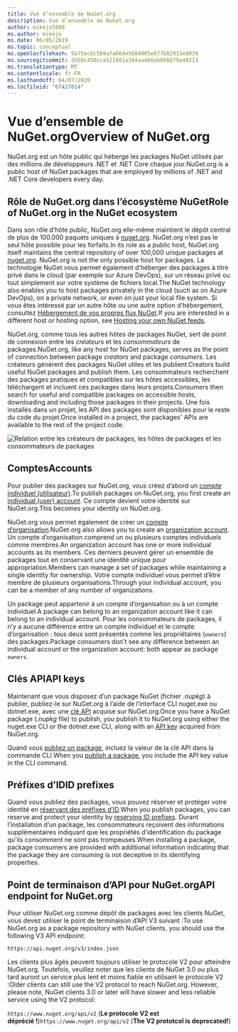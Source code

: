 ```yaml
---
title: Vue d’ensemble de NuGet.org
description: Vue d’ensemble de NuGet.org
author: mikejo5000
ms.author: mikejo
ms.date: 06/05/2019
ms.topic: conceptual
ms.openlocfilehash: 9a75ecbc589afa664e5684005e077b02913e8039
ms.sourcegitcommit: 2b50c450cca521681a384aa466ab666679a40213
ms.translationtype: MT
ms.contentlocale: fr-FR
ms.lasthandoff: 04/07/2020
ms.locfileid: "67427014"
---
```

# <a name="overview-of-nugetorg"></a><span data-ttu-id="4444c-103">Vue d’ensemble de NuGet.org</span><span class="sxs-lookup"><span data-stu-id="4444c-103">Overview of NuGet.org</span></span>

<span data-ttu-id="4444c-104">NuGet.org est un hôte public qui héberge les packages NuGet utilisés par des millions de développeurs .NET et .NET Core chaque jour.</span><span class="sxs-lookup"><span data-stu-id="4444c-104">NuGet.org is a public host of NuGet packages that are employed by millions of .NET and .NET Core developers every day.</span></span>

## <a name="role-of-nugetorg-in-the-nuget-ecosystem"></a><span data-ttu-id="4444c-105">Rôle de NuGet.org dans l’écosystème NuGet</span><span class="sxs-lookup"><span data-stu-id="4444c-105">Role of NuGet.org in the NuGet ecosystem</span></span>

<span data-ttu-id="4444c-106">Dans son rôle d’hôte public, NuGet.org elle-même maintient le dépôt central de plus de 100.000 paquets uniques à [nuget.org](https://www.nuget.org). NuGet.org n’est pas le seul hôte possible pour les forfaits.</span><span class="sxs-lookup"><span data-stu-id="4444c-106">In its role as a public host, NuGet.org itself maintains the central repository of over 100,000 unique packages at [nuget.org](https://www.nuget.org). NuGet.org is not the only possible host for packages.</span></span> <span data-ttu-id="4444c-107">La technologie NuGet vous permet également d’héberger des packages à titre privé dans le cloud (par exemple sur Azure DevOps), sur un réseau privé ou tout simplement sur votre système de fichiers local.</span><span class="sxs-lookup"><span data-stu-id="4444c-107">The NuGet technology also enables you to host packages privately in the cloud (such as on Azure DevOps), on a private network, or even on just your local file system.</span></span> <span data-ttu-id="4444c-108">Si vous êtes intéressé par un autre hôte ou une autre option d’hébergement, consultez [Hébergement de vos propres flux NuGet](../hosting-packages/overview.md).</span><span class="sxs-lookup"><span data-stu-id="4444c-108">If you are interested in a different host or hosting option, see [Hosting your own NuGet feeds](../hosting-packages/overview.md).</span></span>

<span data-ttu-id="4444c-109">NuGet.org, comme tous les autres hôtes de packages NuGet, sert de point de connexion entre les *créateurs* et les *consommateurs* de packages.</span><span class="sxs-lookup"><span data-stu-id="4444c-109">NuGet.org, like any host for NuGet packages, serves as the point of connection between package *creators* and package *consumers*.</span></span> <span data-ttu-id="4444c-110">Les créateurs génèrent des packages NuGet utiles et les publient.</span><span class="sxs-lookup"><span data-stu-id="4444c-110">Creators build useful NuGet packages and publish them.</span></span> <span data-ttu-id="4444c-111">Les consommateurs recherchent des packages pratiques et compatibles sur les hôtes accessibles, les téléchargent et incluent ces packages dans leurs projets.</span><span class="sxs-lookup"><span data-stu-id="4444c-111">Consumers then search for useful and compatible packages on accessible hosts, downloading and including those packages in their projects.</span></span> <span data-ttu-id="4444c-112">Une fois installés dans un projet, les API des packages sont disponibles pour le reste du code du projet.</span><span class="sxs-lookup"><span data-stu-id="4444c-112">Once installed in a project, the packages' APIs are available to the rest of the project code.</span></span>

![Relation entre les créateurs de packages, les hôtes de packages et les consommateurs de packages](media/nuget-roles.png)

## <a name="accounts"></a><span data-ttu-id="4444c-114">Comptes</span><span class="sxs-lookup"><span data-stu-id="4444c-114">Accounts</span></span>

<span data-ttu-id="4444c-115">Pour publier des packages sur NuGet.org, vous créez d’abord un [compte individuel (utilisateur)](individual-accounts.md).</span><span class="sxs-lookup"><span data-stu-id="4444c-115">To publish packages on NuGet.org, you first create an [individual (user) account](individual-accounts.md).</span></span> <span data-ttu-id="4444c-116">Ce compte devient votre identité sur NuGet.org.</span><span class="sxs-lookup"><span data-stu-id="4444c-116">This becomes your identity on NuGet.org.</span></span>

<span data-ttu-id="4444c-117">NuGet.org vous permet également de créer un [compte d’organisation](organizations-on-nuget-org.md).</span><span class="sxs-lookup"><span data-stu-id="4444c-117">NuGet.org also allows you to create an [organization account](organizations-on-nuget-org.md).</span></span> <span data-ttu-id="4444c-118">Un compte d’organisation comprend un ou plusieurs comptes individuels comme membres.</span><span class="sxs-lookup"><span data-stu-id="4444c-118">An organization account has one or more individual accounts as its members.</span></span> <span data-ttu-id="4444c-119">Ces derniers peuvent gérer un ensemble de packages tout en conservant une identité unique pour appropriation.</span><span class="sxs-lookup"><span data-stu-id="4444c-119">Members can manage a set of packages while maintaining a single identity for ownership.</span></span> <span data-ttu-id="4444c-120">Votre compte individuel vous permet d’être membre de plusieurs organisations.</span><span class="sxs-lookup"><span data-stu-id="4444c-120">Through your individual account, you can be a member of any number of organizations.</span></span>

<span data-ttu-id="4444c-121">Un package peut appartenir à un compte d’organisation ou à un compte individuel.</span><span class="sxs-lookup"><span data-stu-id="4444c-121">A package can belong to an organization account like it can belong to an individual account.</span></span> <span data-ttu-id="4444c-122">Pour les consommateurs de packages, il n’y a aucune différence entre un compte individuel et le compte d’organisation : tous deux sont présentés comme les propriétaires (`owners`) des packages.</span><span class="sxs-lookup"><span data-stu-id="4444c-122">Package consumers don't see any difference between an individual account or the organization account: both appear as package `owners`.</span></span>

## <a name="api-keys"></a><span data-ttu-id="4444c-123">Clés API</span><span class="sxs-lookup"><span data-stu-id="4444c-123">API keys</span></span>

<span data-ttu-id="4444c-124">Maintenant que vous disposez d’un package NuGet (fichier *.nupkg*) à publier, publiez-le sur NuGet.org à l’aide de l’interface CLI nuget.exe ou dotnet.exe, avec une [clé API](scoped-api-keys.md) acquise sur NuGet.org.</span><span class="sxs-lookup"><span data-stu-id="4444c-124">Once you have a NuGet package (*.nupkg* file) to publish, you publish it to NuGet.org using either the nuget.exe CLI or the dotnet.exe CLI, along with an [API key](scoped-api-keys.md) acquired from NuGet.org.</span></span>

<span data-ttu-id="4444c-125">Quand vous [publiez un package](../create-packages/creating-a-package.md), incluez la valeur de la clé API dans la commande CLI.</span><span class="sxs-lookup"><span data-stu-id="4444c-125">When you [publish a package](../create-packages/creating-a-package.md), you include the API key value in the CLI command.</span></span>

## <a name="id-prefixes"></a><span data-ttu-id="4444c-126">Préfixes d’ID</span><span class="sxs-lookup"><span data-stu-id="4444c-126">ID prefixes</span></span>

<span data-ttu-id="4444c-127">Quand vous publiez des packages, vous pouvez réserver et protéger votre identité en [réservant des préfixes d’ID](id-prefix-reservation.md).</span><span class="sxs-lookup"><span data-stu-id="4444c-127">When you publish packages, you can reserve and protect your identity by [reserving ID prefixes](id-prefix-reservation.md).</span></span> <span data-ttu-id="4444c-128">Durant l’installation d’un package, les consommateurs reçoivent des informations supplémentaires indiquant que les propriétés d’identification du package qu’ils consomment ne sont pas trompeuses.</span><span class="sxs-lookup"><span data-stu-id="4444c-128">When installing a package, package consumers are provided with additional information indicating that the package they are consuming is not deceptive in its identifying properties.</span></span>

## <a name="api-endpoint-for-nugetorg"></a><span data-ttu-id="4444c-129">Point de terminaison d’API pour NuGet.org</span><span class="sxs-lookup"><span data-stu-id="4444c-129">API endpoint for NuGet.org</span></span>

<span data-ttu-id="4444c-130">Pour utiliser NuGet.org comme dépôt de packages avec les clients NuGet, vous devez utiliser le point de terminaison d’API V3 suivant :</span><span class="sxs-lookup"><span data-stu-id="4444c-130">To use NuGet.org as a package repository with NuGet clients, you should use the following V3 API endpoint:</span></span> 

`https://api.nuget.org/v3/index.json`

<span data-ttu-id="4444c-131">Les clients plus âgés peuvent toujours utiliser le protocole V2 pour atteindre NuGet.org. Toutefois, veuillez noter que les clients de NuGet 3.0 ou plus tard auront un service plus lent et moins fiable en utilisant le protocole V2 :</span><span class="sxs-lookup"><span data-stu-id="4444c-131">Older clients can still use the V2 protocol to reach NuGet.org. However, please note, NuGet clients 3.0 or later will have slower and less reliable service using the V2 protocol:</span></span>

<span data-ttu-id="4444c-132">`https://www.nuget.org/api/v2` (**Le protocole V2 est déprécié !**)</span><span class="sxs-lookup"><span data-stu-id="4444c-132">`https://www.nuget.org/api/v2` (**The V2 prototcol is deprecated!**)</span></span>

